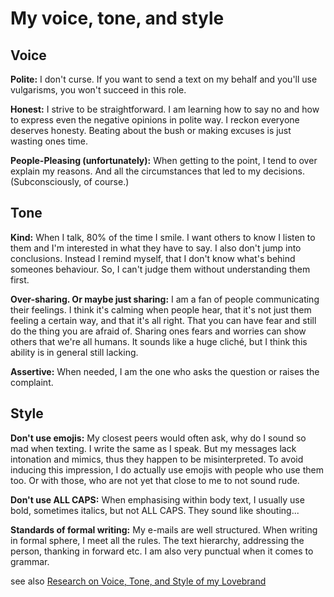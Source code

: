 # My voice, tone, and style 

## Voice

**Polite:** I don't curse. If you want to send a text on my behalf and you'll use vulgarisms, you won't succeed in this role.
  
**Honest:** I strive to be straightforward. I am learning how to say no and how to express even the negative opinions in polite way. I reckon everyone deserves honesty. Beating about the bush or making excuses is just wasting ones time.

**People-Pleasing (unfortunately):** When getting to the point, I tend to over explain my reasons. And all the circumstances that led to my decisions. (Subconsciously, of course.) 

  <!-- The other side of my honesty is that I sometimes don't know the border line...I sometimes don't know how to serve the information in appropriate way -->

## Tone

**Kind:** When I talk, 80% of the time I smile. I want others to know I listen to them and I'm interested in what they have to say. I also don't jump into conclusions. Instead I remind myself, that I don't know what's behind someones behaviour.  So, I can't judge them without understanding them first.

**Over-sharing. Or maybe just sharing:** I am a fan of people communicating their feelings. I think it's calming when people hear, that it's not just them feeling a certain way, and that it's all right. That you can have fear and still do the thing you are afraid of. Sharing ones fears and worries can show others that we're all humans. It sounds like a huge cliché, but I think this ability is in general still lacking.

**Assertive:** When needed, I am the one who asks the question or raises the complaint. 

## Style

**Don't use emojis:** My closest peers would often ask, why do I sound so mad when texting. I write the same as I speak. But my messages lack intonation and mimics, thus they happen to be misinterpreted. To avoid inducing this impression, I do actually use emojis with people who use them too. Or with those, who are not yet that close to me to not sound rude.

**Don't use ALL CAPS:** When emphasising within body text, I usually use bold, sometimes italics, but not ALL CAPS. They sound like shouting...

**Standards of formal writing:** My e-mails are well structured. When writing in formal sphere, I meet all the rules. The text hierarchy, addressing the person, thanking in forward etc. I am also very punctual when it comes to grammar.

see also [Research on Voice, Tone, and Style of my Lovebrand](patagonia.md)
